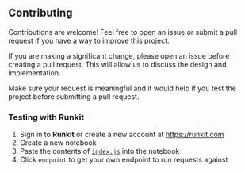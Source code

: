 ## Contributing

Contributions are welcome! Feel free to open an issue or submit a pull request if you have a way to improve this project.

If you are making a significant change, please open an issue before creating a pull request. This will allow us to discuss the design and implementation.

Make sure your request is meaningful and it would help if you test the project before submitting a pull request.

### Testing with Runkit

1. Sign in to **Runkit** or create a new account at <https://runkit.com>
2. Create a new notebook
3. Paste the contents of [`index.js`](./index.js) into the notebook
4. Click `endpoint` to get your own endpoint to run requests against